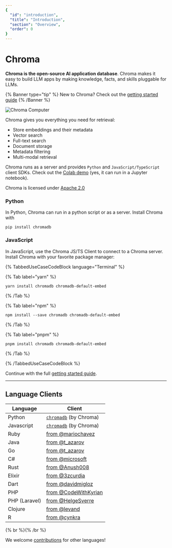 ```yaml
---
{
  "id": "introduction",
  "title": "Introduction",
  "section": "Overview",
  "order": 0
}
---
```


# Chroma

**Chroma is the open-source AI application database**. Chroma makes it easy to build LLM apps by making knowledge, facts, and skills pluggable for LLMs.

{% Banner type="tip" %}
New to Chroma? Check out the [getting started guide](./getting-started)
{% /Banner %}

![Chroma Computer](/computer.svg)

Chroma gives you everything you need for retrieval:

- Store embeddings and their metadata
- Vector search
- Full-text search
- Document storage
- Metadata filtering
- Multi-modal retrieval

Chroma runs as a server and provides `Python` and `JavaScript/TypeScript` client SDKs. Check out the [Colab demo](https://colab.research.google.com/drive/1QEzFyqnoFxq7LUGyP1vzR4iLt9PpCDXv?usp=sharing) (yes, it can run in a Jupyter notebook).

Chroma is licensed under [Apache 2.0](https://github.com/chroma-core/chroma/blob/main/LICENSE)

### Python
In Python, Chroma can run in a python script or as a server. Install Chroma with

```shell
pip install chromadb
```

### JavaScript
In JavaScript, use the Chroma JS/TS Client to connect to a Chroma server. Install Chroma with your favorite package manager:

{% TabbedUseCaseCodeBlock language="Terminal" %}

{% Tab label="yarn" %}
```terminal
yarn install chromadb chromadb-default-embed 
```
{% /Tab %}

{% Tab label="npm" %}
```terminal
npm install --save chromadb chromadb-default-embed
```
{% /Tab %}

{% Tab label="pnpm" %}
```terminal
pnpm install chromadb chromadb-default-embed 
```
{% /Tab %}

{% /TabbedUseCaseCodeBlock %}


Continue with the full [getting started guide](./getting-started).


***

## Language Clients

| Language      | Client                                                                                                                   |
|---------------|--------------------------------------------------------------------------------------------------------------------------|
| Python        | [`chromadb`](https://pypistats.org/packages/chromadb) (by Chroma)                                                        |
| Javascript    | [`chromadb`](https://www.npmjs.com/package/chromadb) (by Chroma)                                                         |
| Ruby          | [from @mariochavez](https://github.com/mariochavez/chroma)                                                               |
| Java          | [from @t_azarov](https://github.com/amikos-tech/chromadb-java-client)                                                    |
| Go            | [from @t_azarov](https://github.com/amikos-tech/chroma-go)                                                               |
| C#            | [from @microsoft](https://github.com/microsoft/semantic-kernel/tree/main/dotnet/src/Connectors/Connectors.Memory.Chroma) |
| Rust          | [from @Anush008](https://crates.io/crates/chromadb)                                                                      |
| Elixir        | [from @3zcurdia](https://hex.pm/packages/chroma/)                                                                        |
| Dart          | [from @davidmigloz](https://pub.dev/packages/chromadb)                                                                   |
| PHP           | [from @CodeWithKyrian](https://github.com/CodeWithKyrian/chromadb-php)                                                   |
| PHP (Laravel) | [from @HelgeSverre](https://github.com/helgeSverre/chromadb)                                                             |
| Clojure       | [from @levand](https://github.com/levand/clojure-chroma-client)                                                          |
| R             | [from @cynkra](https://cynkra.github.io/rchroma/)                                                                       |


{% br %}{% /br %}

We welcome [contributions](/markdoc/content/docs/overview/contributing.md) for other languages!


